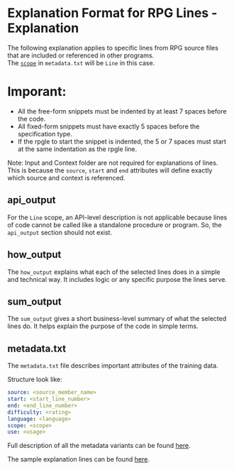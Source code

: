 # Explanation Format for RPG Lines - Explanation

The following explanation applies to specific lines from RPG source files that are included or referenced in other programs.  
The [`scope`](/pages/metadata#scope) in `metadata.txt` will be `Line` in this case.

# Imporant:

- All the free-form snippets must be indented by at least 7 spaces before the code.
- All fixed-form snippets must have exactly 5 spaces before the specification type.
- If the rpgle to start the snippet is indented, the 5 or 7 spaces must start at the same indentation as the rpgle line.

Note: Input and Context folder are not required for explanations of lines.  This is because the `source`, `start` and `end` attributes will define exactly which source and context is referenced.

## api_output

For the `Line` scope, an API-level description is not applicable because lines of code cannot be called like a standalone procedure or program. So, the `api_output` section should not exist.

## how_output

The `how_output` explains what each of the selected lines does in a simple and technical way. It includes logic or any specific purpose the lines serve.


## sum_output

The `sum_output` gives a short business-level summary of what the selected lines do. It helps explain the purpose of the code in simple terms.

## metadata.txt

The `metadata.txt` file describes important attributes of the training data.

Structure look like:

```yaml
source: <source_member_name>
start: <start_line_number>
end: <end_line_number>
difficulty: <rating>
language: <language>
scope: <scope>
use: <usage>
```

Full description of all the metadata variants can be found [here](/pages/metadata.md).

The sample explanation lines can be found [here](/pages/task/sample_lines.md).